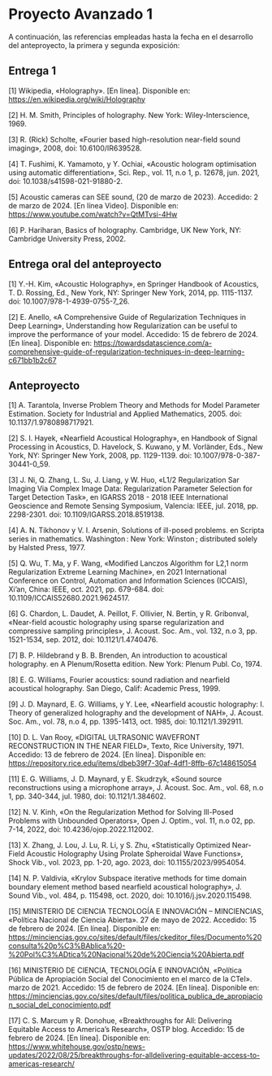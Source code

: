 # Proyecto Avanzado 1

A continuación, las referencias empleadas hasta la fecha en el desarrollo del anteproyecto, la primera y segunda exposición:
## Entrega 1

[1]	Wikipedia, «Holography». [En línea]. Disponible en: https://en.wikipedia.org/wiki/Holography

[2]	H. M. Smith, Principles of holography. New York: Wiley-Interscience, 1969.

[3]	R. (Rick) Scholte, «Fourier based high-resolution near-field sound imaging», 2008, doi: 10.6100/IR639528.

[4]	T. Fushimi, K. Yamamoto, y Y. Ochiai, «Acoustic hologram optimisation using automatic differentiation», Sci. Rep., vol. 11, n.o 1, p. 12678, jun. 2021, doi: 10.1038/s41598-021-91880-2.

[5]	Acoustic cameras can SEE sound, (20 de marzo de 2023). Accedido: 2 de marzo de 2024. [En línea Video]. Disponible en: https://www.youtube.com/watch?v=QtMTvsi-4Hw

[6]	P. Hariharan, Basics of holography. Cambridge, UK New York, NY: Cambridge University Press, 2002.



## Entrega oral del anteproyecto

[1]	Y.-H. Kim, «Acoustic Holography», en Springer Handbook of Acoustics, T. D. Rossing, Ed., New York, NY: Springer New York, 2014, pp. 1115-1137. doi: 10.1007/978-1-4939-0755-7_26.

[2]	E. Anello, «A Comprehensive Guide of Regularization Techniques in Deep Learning», Understanding how Regularization can be useful to improve the performance of your model. Accedido: 15 de febrero de 2024. [En línea]. Disponible en: https://towardsdatascience.com/a-comprehensive-guide-of-regularization-techniques-in-deep-learning-c671bb1b2c67


## Anteproyecto
[1]	A. Tarantola, Inverse Problem Theory and Methods for Model Parameter Estimation. Society for Industrial and Applied Mathematics, 2005. doi: 10.1137/1.9780898717921.

[2]	S. I. Hayek, «Nearfield Acoustical Holography», en Handbook of Signal Processing in Acoustics, D. Havelock, S. Kuwano, y M. Vorländer, Eds., New York, NY: Springer New York, 2008, pp. 1129-1139. doi: 10.1007/978-0-387-30441-0_59.

[3]	J. Ni, Q. Zhang, L. Su, J. Liang, y W. Huo, «L1/2 Regularization Sar Imaging Via Complex Image Data: Regularization Parameter Selection for Target Detection Task», en IGARSS 2018 - 2018 IEEE International Geoscience and Remote Sensing Symposium, Valencia: IEEE, jul. 2018, pp. 2298-2301. doi: 10.1109/IGARSS.2018.8519138.

[4]	A. N. Tikhonov y V. I. Arsenin, Solutions of ill-posed problems. en Scripta series in mathematics. Washington : New York: Winston ; distributed solely by Halsted Press, 1977.

[5]	Q. Wu, T. Ma, y F. Wang, «Modified Lanczos Algorithm for L2,1 norm Regularization Extreme Learning Machine», en 2021 International Conference on Control, Automation and Information Sciences (ICCAIS), Xi’an, China: IEEE, oct. 2021, pp. 679-684. doi: 10.1109/ICCAIS52680.2021.9624517.

[6]	G. Chardon, L. Daudet, A. Peillot, F. Ollivier, N. Bertin, y R. Gribonval, «Near-field acoustic holography using sparse regularization and compressive sampling principles», J. Acoust. Soc. Am., vol. 132, n.o 3, pp. 1521-1534, sep. 2012, doi: 10.1121/1.4740476.

[7]	B. P. Hildebrand y B. B. Brenden, An introduction to acoustical holography. en A Plenum/Rosetta edition. New York: Plenum Publ. Co, 1974.

[8]	E. G. Williams, Fourier acoustics: sound radiation and nearfield acoustical holography. San Diego, Calif: Academic Press, 1999.

[9]	J. D. Maynard, E. G. Williams, y Y. Lee, «Nearfield acoustic holography: I. Theory of generalized holography and the development of NAH», J. Acoust. Soc. Am., vol. 78, n.o 4, pp. 1395-1413, oct. 1985, doi: 10.1121/1.392911.

[10]	D. L. Van Rooy, «DIGITAL ULTRASONIC WAVEFRONT RECONSTRUCTION IN THE NEAR FIELD», Texto, Rice University, 1971. Accedido: 13 de febrero de 2024. [En línea]. Disponible en: https://repository.rice.edu/items/dbeb39f7-30af-4df1-8ffb-67c148615054

[11]	E. G. Williams, J. D. Maynard, y E. Skudrzyk, «Sound source reconstructions using a microphone array», J. Acoust. Soc. Am., vol. 68, n.o 1, pp. 340-344, jul. 1980, doi: 10.1121/1.384602.

[12]	N. V. Kinh, «On the Regularization Method for Solving Ill-Posed Problems with Unbounded Operators», Open J. Optim., vol. 11, n.o 02, pp. 7-14, 2022, doi: 10.4236/ojop.2022.112002.

[13]	X. Zhang, J. Lou, J. Lu, R. Li, y S. Zhu, «Statistically Optimized Near-Field Acoustic Holography Using Prolate Spheroidal Wave Functions», Shock Vib., vol. 2023, pp. 1-20, ago. 2023, doi: 10.1155/2023/9954054.

[14]	N. P. Valdivia, «Krylov Subspace iterative methods for time domain boundary element method based nearfield acoustical holography», J. Sound Vib., vol. 484, p. 115498, oct. 2020, doi: 10.1016/j.jsv.2020.115498.

[15]	MINISTERIO DE CIENCIA TECNOLOGÍA E INNOVACIÓN – MINCIENCIAS, «Política Nacional de Ciencia Abierta». 27 de mayo de 2022. Accedido: 15 de febrero de 2024. [En línea]. Disponible en: https://minciencias.gov.co/sites/default/files/ckeditor_files/Documento%20consulta%20p%C3%BAblica%20-%20Pol%C3%ADtica%20Nacional%20de%20Ciencia%20Abierta.pdf

[16]	MINISTERIO DE CIENCIA, TECNOLOGÍA E INNOVACIÓN, «Política Pública de Apropiación Social del Conocimiento en el marco de la CTeI». marzo de 2021. Accedido: 15 de febrero de 2024. [En línea]. Disponible en: https://minciencias.gov.co/sites/default/files/politica_publica_de_apropiacion_social_del_conocimiento.pdf

[17]	C. S. Marcum y R. Donohue, «Breakthroughs for All: Delivering Equitable Access to America’s Research», OSTP blog. Accedido: 15 de febrero de 2024. [En línea]. Disponible en: https://www.whitehouse.gov/ostp/news-updates/2022/08/25/breakthroughs-for-alldelivering-equitable-access-to-americas-research/


